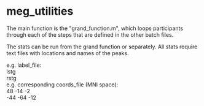 # meg_utilities
The main function is the "grand_function.m", which loops participants through each of the steps that are defined in the other batch files.

The stats can be run from the grand function or separately. All stats require text files with locations and names of the peaks.  

e.g. label_file:  
lstg  
rstg  
e.g. corresponding coords_file (MNI space):  
48 -14 -2  
-44 -64 -12  
